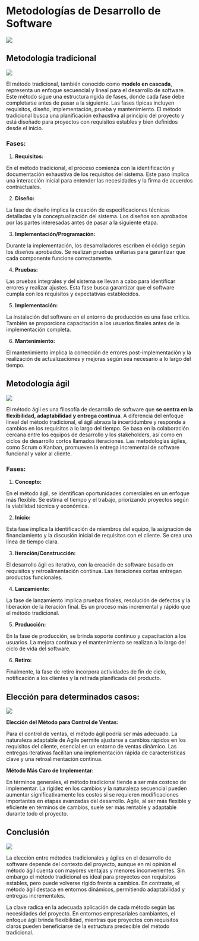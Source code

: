 # Metodologías de Desarrollo de Software

<img src="https://emprendecontuweb.com/wp-content/uploads/2023/07/metodologias-desarrollo-software.jpg">

## Metodología tradicional

<img src="https://3.bp.blogspot.com/-1U5knJeahPY/V-iNZa54gnI/AAAAAAAADaI/j4xuRaya_qkx3hKV8rBxY569ozuYRvnlwCLcB/s1600/TRADICIONAL%257D.png">

El método tradicional, también conocido como **modelo en cascada**, representa un enfoque secuencial y lineal para el desarrollo de software. Este método sigue una estructura rígida de fases, donde cada fase debe completarse antes de pasar a la siguiente. Las fases típicas incluyen requisitos, diseño, implementación, prueba y mantenimiento. El método tradicional busca una planificación exhaustiva al principio del proyecto y está diseñado para proyectos con requisitos estables y bien definidos desde el inicio.

### Fases:

1. **Requisitos:**

En el método tradicional, el proceso comienza con la identificación y documentación exhaustiva de los requisitos del sistema. Este paso implica una interacción inicial para entender las necesidades y la firma de acuerdos contractuales.

2. **Diseño:**

La fase de diseño implica la creación de especificaciones técnicas detalladas y la conceptualización del sistema. Los diseños son aprobados por las partes interesadas antes de pasar a la siguiente etapa.

3. **Implementación/Programación:**

Durante la implementación, los desarrolladores escriben el código según los diseños aprobados. Se realizan pruebas unitarias para garantizar que cada componente funcione correctamente.

4. **Pruebas:**

Las pruebas integrales y del sistema se llevan a cabo para identificar errores y realizar ajustes. Esta fase busca garantizar que el software cumpla con los requisitos y expectativas establecidos.

5. **Implementación:**

La instalación del software en el entorno de producción es una fase crítica. También se proporciona capacitación a los usuarios finales antes de la implementación completa.

6. **Mantenimiento:**

El mantenimiento implica la corrección de errores post-implementación y la realización de actualizaciones y mejoras según sea necesario a lo largo del tiempo.

## Metodología ágil

<img src="https://donetonic.com/wp-content/uploads/2023/04/que-es-la-metodologia-agile.png">

El método ágil es una filosofía de desarrollo de software que **se centra en la flexibilidad, adaptabilidad y entrega continua**. A diferencia del enfoque lineal del método tradicional, el ágil abraza la incertidumbre y responde a cambios en los requisitos a lo largo del tiempo. Se basa en la colaboración cercana entre los equipos de desarrollo y los stakeholders, así como en ciclos de desarrollo cortos llamados iteraciones. Las metodologías ágiles, como Scrum o Kanban, promueven la entrega incremental de software funcional y valor al cliente.

### Fases:

1. **Concepto:**

En el método ágil, se identifican oportunidades comerciales en un enfoque más flexible. Se estima el tiempo y el trabajo, priorizando proyectos según la viabilidad técnica y económica.

2. **Inicio:**

Esta fase implica la identificación de miembros del equipo, la asignación de financiamiento y la discusión inicial de requisitos con el cliente. Se crea una línea de tiempo clara.

3. **Iteración/Construcción:**

El desarrollo ágil es iterativo, con la creación de software basado en requisitos y retroalimentación continua. Las iteraciones cortas entregan productos funcionales.

4. **Lanzamiento:**

La fase de lanzamiento implica pruebas finales, resolución de defectos y la liberación de la iteración final. Es un proceso más incremental y rápido que el método tradicional.

5. **Producción:**

En la fase de producción, se brinda soporte continuo y capacitación a los usuarios. La mejora continua y el mantenimiento se realizan a lo largo del ciclo de vida del software.

6. **Retiro:**

Finalmente, la fase de retiro incorpora actividades de fin de ciclo, notificación a los clientes y la retirada planificada del producto.

## Elección para determinados casos:

<img src="https://hygger.io/wp-content/uploads/2016/02/d7d11ceadde0ddbed67f3448273b2405-scaled.jpg">

**Elección del Método para Control de Ventas:**

Para el control de ventas, el método ágil podría ser más adecuado. La naturaleza adaptable de Agile permite ajustarse a cambios rápidos en los requisitos del cliente, esencial en un entorno de ventas dinámico. Las entregas iterativas facilitan una implementación rápida de características clave y una retroalimentación continua.

**Método Más Caro de Implementar:**

En términos generales, el método tradicional tiende a ser más costoso de implementar. La rigidez en los cambios y la naturaleza secuencial pueden aumentar significativamente los costos si se requieren modificaciones importantes en etapas avanzadas del desarrollo. Agile, al ser más flexible y eficiente en términos de cambios, suele ser más rentable y adaptable durante todo el proyecto.

## Conclusión

<img src="https://s7280.pcdn.co/wp-content/uploads/2019/05/Continuous-Delivery-and-Deployment-700x400.jpg.optimal.jpg">

La elección entre métodos tradicionales y ágiles en el desarrollo de software depende del contexto del proyecto, aunque en mi opinión el método ágil cuenta con mayores ventajas y menores inconvenientes. Sin embargo el método tradicional es ideal para proyectos con requisitos estables, pero puede volverse rígido frente a cambios. En contraste, el método ágil destaca en entornos dinámicos, permitiendo adaptabilidad y entregas incrementales.

La clave radica en la adecuada aplicación de cada método según las necesidades del proyecto. En entornos empresariales cambiantes, el enfoque ágil brinda flexibilidad, mientras que proyectos con requisitos claros pueden beneficiarse de la estructura predecible del método tradicional.
